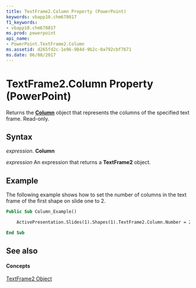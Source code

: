 ```yaml
---
title: TextFrame2.Column Property (PowerPoint)
keywords: vbapp10.chm678017
f1_keywords:
- vbapp10.chm678017
ms.prod: powerpoint
api_name:
- PowerPoint.TextFrame2.Column
ms.assetid: d265fd2c-1e96-984d-9b2c-0a792cbf7671
ms.date: 06/08/2017
---
```



# TextFrame2.Column Property (PowerPoint)

Returns the  **[Column](PowerPoint.Column.md)** object that represents the columns of the specified text frame. Read-only.


## Syntax

 _expression_. **Column**

 _expression_ An expression that returns a **TextFrame2** object.


## Example

The following example shows how to set the number of columns in the text frame of the first shape on slide one to 2.


```vb
Public Sub Column_Example()

    ActivePresentation.Slides(1).Shapes(1).TextFrame2.Column.Number = 2

End Sub
```


## See also


#### Concepts


[TextFrame2 Object](PowerPoint.TextFrame2.md)

